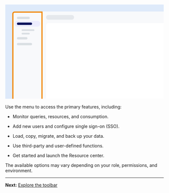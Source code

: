 ![Example showing the location of the menu on the screen.](Images/yfz1720902842214.png)

Use the menu to access the primary features, including:

-   Monitor queries, resources, and consumption.


-   Add new users and configure single sign-on (SSO).


-   Load, copy, migrate, and back up your data.


-   Use third-party and user-defined functions.


-   Get started and launch the Resource center.


The available options may vary depending on your role, permissions, and environment.

---

**Next:** [Explore the toolbar](njy1721168384549.md)

